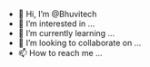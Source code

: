- 👋 Hi, I’m @Bhuvitech
- 👀 I’m interested in ...
- 🌱 I’m currently learning ...
- 💞️ I’m looking to collaborate on ...
- 📫 How to reach me ...

<!---
Bhuvitech/Bhuvitech is a ✨ special ✨ repository because its `README.md` (this file) appears on your GitHub profile.
You can click the Preview link to take a look at your changes.
--->
